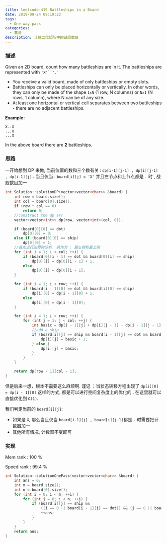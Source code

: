 ```yaml
---
title: leetcode-419 Battleships in a Board
date: 2019-09-24 09:19:23
tags: 
  - One way pass
categories: 
  - 算法
description: 计数二维矩阵中的战舰数目
---
```


### 描述

Given an 2D board, count how many battleships are in it. The battleships are represented with `'X'``'.'`

- You receive a valid board, made of only battleships or empty slots.
- Battleships can only be placed horizontally or vertically. In other words, they can only be made of the shape `1xN` (1 row, N columns) or `Nx1` (N rows, 1 column), where N can be of any size.
- At least one horizontal or vertical cell separates between two battleships - there are no adjacent battleships.

**Example:**

```
X..X
...X
...X
```

In the above board there are **2** battleships.

### 思路

一开始想到 DP 来做, 当前位置的数和三个数有关 : `dp[i-1][j-1] , dp[i][j-1] , dp[i-1][j]` . 当且仅当 : `board[i][j] = 'X'` 并且左节点和上节点都是 `.` 时 , 战舰数目加一

```cpp
int Solution::solutionDP(vector<vector<char>> &board) {
    int row = board.size();
    int col = board[0].size();
    if (row * col == 0)
        return 0;
    //construct the dp arr
    vector<vector<int>> dp(row, vector<int>(col, 0));

    if (board[0][0] == dot)
        dp[0][0] = 0;
    else if (board[0][0] == ship)
        dp[0][0] = 1;
    //首先进行边界的分析. 具体为 : 最左侧和最上侧
    for (int i = 1; i < col; ++i) {
        if (board[0][i - 1] == dot && board[0][i] == ship)
            dp[0][i] = dp[0][i - 1] + 1;
        else
            dp[0][i] = dp[0][i - 1];
    }

    for (int i = 1; i < row; ++i) {
        if (board[i - 1][0] == dot && board[i][0] == ship)
            dp[i][0] = dp[i - 1][0] + 1;
        else
            dp[i][0] = dp[i - 1][0];
    }

    for (int i = 1; i < row; ++i) {
        for (int j = 1; j < col; ++j) {
            int basic = dp[i - 1][j] + dp[i][j - 1] - dp[i - 1][j - 1];
            //add a ship
            if (board[i][j] == ship && board[i - 1][j] == dot && board[i][j - 1] == dot) {
                dp[i][j] = basic + 1;
            } else {
                dp[i][j] = basic;
            }
        }
    }

    return dp[row - 1][col - 1];
}
```

但是后来一想，根本不需要这么麻烦啊. 谨记 ：当状态转移方程出现了 `dp[i][0] = dp[i - 1][0]` 这样的方式, 都是可以进行空间复杂度上的优化的 . 在这里就可以直接优化到 `O(1)`.

我们判定当前的 `board[i][j]`:

- 如果是 `X`, 那么当且仅当 `board[i-1][j] , board[i][j-1]`都是 `.` 时需要把计数器加一
- 其他所有情况, 计数器不变即可

### 实现

Mem rank : 100 %

Speed rank : 99.4 %

```cpp
int Solution::solutionOnePass(vector<vector<char>> &board) {
    int ans = 0;
    int m = board.size();
    int n = board[0].size();
    for (int i = 0; i < m; ++i) {
        for (int j = 0; j < n; ++j) {
            if (board[i][j] == ship &&
                ((i == 0 || board[i - 1][j] == dot)) && (j == 0 || board[i][j - 1] == dot)) {
                ++ans;
            }
        }
    }
    return ans;
}
```

